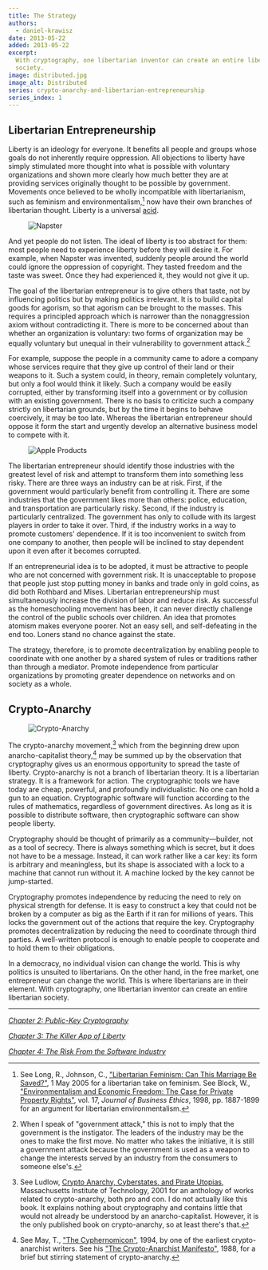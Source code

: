 ```yaml
---
title: The Strategy
authors:
  - daniel-krawisz
date: 2013-05-22
added: 2013-05-22
excerpt:
  With cryptography, one libertarian inventor can create an entire libertarian
  society.
image: distributed.jpg
image_alt: Distributed
series: crypto-anarchy-and-libertarian-entrepreneurship
series_index: 1
---
```


## Libertarian Entrepreneurship

Liberty is an ideology for everyone. It benefits all people and groups whose goals do not inherently require oppression. All objections to liberty have simply stimulated more thought into what is possible with voluntary organizations and shown more clearly how much better they are at providing services originally thought to be possible by government. Movements once believed to be wholly incompatible with libertarianism, such as feminism and environmentalism,[^1] now have their own branches of libertarian thought. Liberty is a universal [acid](http://en.wikipedia.org/wiki/Acid).

<figure>
  <img src="/img/mempool/crypto-anarchy-and-libertarian-entrepreneurship-1/napster.jpg" alt="Napster" />
</figure>

And yet people do not listen. The ideal of liberty is too abstract for them: most people need to experience liberty before they will desire it. For example, when Napster was invented, suddenly people around the world could ignore the oppression of copyright. They tasted freedom and the taste was sweet. Once they had experienced it, they would not give it up.

The goal of the libertarian entrepreneur is to give others that taste, not by influencing politics but by making politics irrelevant. It is to build capital goods for agorism, so that agorism can be brought to the masses. This requires a principled approach which is narrower than the nonaggression axiom without contradicting it. There is more to be concerned about than whether an organization is voluntary: two forms of organization may be equally voluntary but unequal in their vulnerability to government attack.[^2]

For example, suppose the people in a community came to adore a company whose services require that they give up control of their land or their weapons to it. Such a system could, in theory, remain completely voluntary, but only a fool would think it likely. Such a company would be easily corrupted, either by transforming itself into a government or by collusion with an existing government. There is no basis to criticize such a company strictly on libertarian grounds, but by the time it begins to behave coercively, it may be too late. Whereas the libertarian entrepreneur should oppose it form the start and urgently develop an alternative business model to compete with it.

<figure>
  <img src="/img/mempool/crypto-anarchy-and-libertarian-entrepreneurship-1/apple-products.jpg" alt="Apple Products" />
</figure>

The libertarian entrepreneur should identify those industries with the greatest level of risk and attempt to transform them into something less risky. There are three ways an industry can be at risk. First, if the government would particularly benefit from controlling it. There are some industries that the government likes more than others: police, education, and transportation are particularly risky. Second, if the industry is particularly centralized. The government has only to collude with its largest players in order to take it over. Third, if the industry works in a way to promote customers' dependence. If it is too inconvenient to switch from one company to another, then people will be inclined to stay dependent upon it even after it becomes corrupted.

If an entrepreneurial idea is to be adopted, it must be attractive to people who are not concerned with government risk. It is unacceptable to propose that people just stop putting money in banks and trade only in gold coins, as did both Rothbard and Mises. Libertarian entrepreneurship must simultaneously increase the division of labor and reduce risk. As successful as the homeschooling movement has been, it can never directly challenge the control of the public schools over children. An idea that promotes atomism makes everyone poorer. Not an easy sell, and self-defeating in the end too. Loners stand no chance against the state.

The strategy, therefore, is to promote decentralization by enabling people to coordinate with one another by a shared system of rules or traditions rather than through a mediator. Promote independence from particular organizations by promoting greater dependence on networks and on society as a whole.

## Crypto-Anarchy

<figure>
  <img src="/img/mempool/crypto-anarchy-and-libertarian-entrepreneurship-1/cryptoanarchy.jpeg" alt="Crypto-Anarchy" />
</figure>

The crypto-anarchy movement,[^3] which from the beginning drew upon anarcho-capitalist theory,[^4] may be summed up by the observation that cryptography gives us an enormous opportunity to spread the taste of liberty. Crypto-anarchy is not a branch of libertarian theory. It is a libertarian strategy. It is a framework for action. The cryptographic tools we have today are cheap, powerful, and profoundly individualistic. No one can hold a gun to an equation. Cryptographic software will function according to the rules of mathematics, regardless of government directives. As long as it is possible to distribute software, then cryptographic software can show people liberty.

Cryptography should be thought of primarily as a community—builder, not as a tool of secrecy. There is always something which is secret, but it does not have to be a message. Instead, it can work rather like a car key: its form is arbitrary and meaningless, but its shape is associated with a lock to a machine that cannot run without it. A machine locked by the key cannot be jump-started.

Cryptography promotes independence by reducing the need to rely on physical strength for defense. It is easy to construct a key that could not be broken by a computer as big as the Earth if it ran for millions of years. This locks the government out of the actions that require the key. Cryptography promotes decentralization by reducing the need to coordinate through third parties. A well-written protocol is enough to enable people to cooperate and to hold them to their obligations.

In a democracy, no individual vision can change the world. This is why politics is unsuited to libertarians. On the other hand, in the free market, one entrepreneur can change the world. This is where libertarians are in their element. With cryptography, one libertarian inventor can create an entire libertarian society.

---

[_Chapter 2: Public-Key Cryptography_](/mempool/crypto-anarchy-and-libertarian-entrepreneurship-2/ "Crypto-Anarchy and Libertarian Entrepreneurship – Chapter 2: Public-Key Cryptography")

[_Chapter 3: The Killer App of Liberty_](/mempool/crypto-anarchy-and-libertarian-entrepreneurship-3/ "Crypto-Anarchy and Libertarian Entrepreneurship – Chapter 3: The Killer App of Liberty")

[_Chapter 4: The Risk From the Software Industry_](/mempool/crypto-anarchy-and-libertarian-entrepreneurship-4/ "Crypto-Anarchy and Libertarian Entrepreneurship – Chapter 4: The Risk From the Software Industry")

[^1]: See Long, R., Johnson, C., ["Libertarian Feminism: Can This Marriage Be Saved?"](http://charleswjohnson.name/essays/libertarian-feminism/), 1 May 2005 for a libertarian take on feminism. See Block, W., ["Environmentalism and Economic Freedom: The Case for Private Property Rights"](http://mises.org/etexts/environfreedom.pdf), vol. 17, _Journal of Business Ethics_, 1998, pp. 1887-1899 for an argument for libertarian environmentalism.
[^2]: When I speak of "government attack," this is not to imply that the government is the instigator. The leaders of the industry may be the ones to make the first move. No matter who takes the initiative, it is still a government attack because the government is used as a weapon to change the interests served by an industry from the consumers to someone else's.
[^3]: See Ludlow, [Crypto Anarchy, Cyberstates, and Pirate Utopias](http://monoskop.org/images/4/42/Ludlow_Peter_Crypto_Anarchy_Cyberstates_and_Pirate_Utopias.pdf), Massachusetts Institute of Technology, 2001 for an anthology of works related to crypto-anarchy, both pro and con. I do not actually like this book. It explains nothing about cryptography and contains little that would not already be understood by an anarcho-capitalist. However, it is the only published book on crypto-anarchy, so at least there's that.
[^4]: See May, T., ["The Cyphernomicon"](/static/docs/cyphernomicon.txt), 1994, by one of the earliest crypto-anarchist writers. See his ["The Crypto-Anarchist Manifesto"](/crypto-anarchist-manifesto/), 1988, for a brief but stirring statement of crypto-anarchy.
